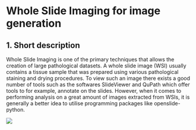 # Whole Slide Imaging for image generation

## 1. Short description

Whole Slide Imaging is one of the primary techniques that allows the creation of large pathological datasets. A whole slide image (WSI) usually contains a tissue sample that was prepared using various pathological staining and drying procedures. 
To view such an image there exists a good number of tools such as the softwares SlideViewer and QuPath which offer tools to for example, annotate on the slides. 
However, when it comes to performing analysis on a great amount of images extracted from WSIs, it is generally a better idea to utilise programming packages like openslide-python.

<picture>
<img src="https://github.com/borbende/Scientific-Modelling-Computer-lab/blob/main/wsi_p.png)https://github.com/borbende/Scientific-Modelling-Computer-lab/blob/main/wsi_p.png">
</picture>


